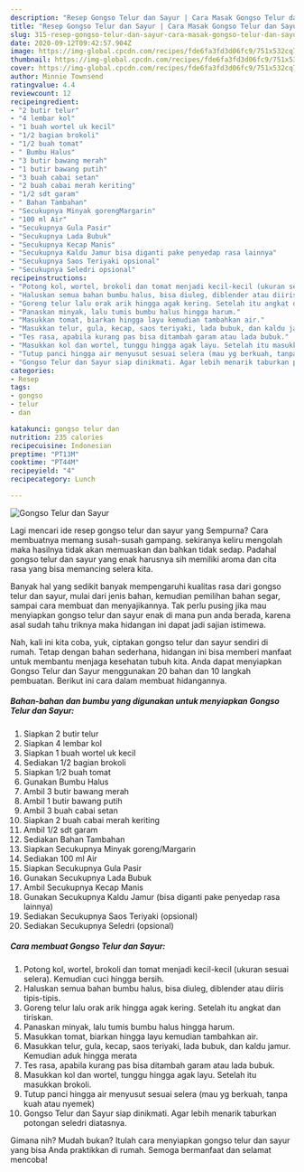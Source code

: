 ```yaml
---
description: "Resep Gongso Telur dan Sayur | Cara Masak Gongso Telur dan Sayur Yang Bisa Manjain Lidah"
title: "Resep Gongso Telur dan Sayur | Cara Masak Gongso Telur dan Sayur Yang Bisa Manjain Lidah"
slug: 315-resep-gongso-telur-dan-sayur-cara-masak-gongso-telur-dan-sayur-yang-bisa-manjain-lidah
date: 2020-09-12T09:42:57.904Z
image: https://img-global.cpcdn.com/recipes/fde6fa3fd3d06fc9/751x532cq70/gongso-telur-dan-sayur-foto-resep-utama.jpg
thumbnail: https://img-global.cpcdn.com/recipes/fde6fa3fd3d06fc9/751x532cq70/gongso-telur-dan-sayur-foto-resep-utama.jpg
cover: https://img-global.cpcdn.com/recipes/fde6fa3fd3d06fc9/751x532cq70/gongso-telur-dan-sayur-foto-resep-utama.jpg
author: Minnie Townsend
ratingvalue: 4.4
reviewcount: 12
recipeingredient:
- "2 butir telur"
- "4 lembar kol"
- "1 buah wortel uk kecil"
- "1/2 bagian brokoli"
- "1/2 buah tomat"
- " Bumbu Halus"
- "3 butir bawang merah"
- "1 butir bawang putih"
- "3 buah cabai setan"
- "2 buah cabai merah keriting"
- "1/2 sdt garam"
- " Bahan Tambahan"
- "Secukupnya Minyak gorengMargarin"
- "100 ml Air"
- "Secukupnya Gula Pasir"
- "Secukupnya Lada Bubuk"
- "Secukupnya Kecap Manis"
- "Secukupnya Kaldu Jamur bisa diganti pake penyedap rasa lainnya"
- "Secukupnya Saos Teriyaki opsional"
- "Secukupnya Seledri opsional"
recipeinstructions:
- "Potong kol, wortel, brokoli dan tomat menjadi kecil-kecil (ukuran sesuai selera). Kemudian cuci hingga bersih."
- "Haluskan semua bahan bumbu halus, bisa diuleg, diblender atau diiris tipis-tipis."
- "Goreng telur lalu orak arik hingga agak kering. Setelah itu angkat dan tiriskan."
- "Panaskan minyak, lalu tumis bumbu halus hingga harum."
- "Masukkan tomat, biarkan hingga layu kemudian tambahkan air."
- "Masukkan telur, gula, kecap, saos teriyaki, lada bubuk, dan kaldu jamur. Kemudian aduk hingga merata"
- "Tes rasa, apabila kurang pas bisa ditambah garam atau lada bubuk."
- "Masukkan kol dan wortel, tunggu hingga agak layu. Setelah itu masukkan brokoli."
- "Tutup panci hingga air menyusut sesuai selera (mau yg berkuah, tanpa kuah atau nyemek)"
- "Gongso Telur dan Sayur siap dinikmati. Agar lebih menarik taburkan potongan seledri diatasnya."
categories:
- Resep
tags:
- gongso
- telur
- dan

katakunci: gongso telur dan 
nutrition: 235 calories
recipecuisine: Indonesian
preptime: "PT13M"
cooktime: "PT44M"
recipeyield: "4"
recipecategory: Lunch

---
```



![Gongso Telur dan Sayur](https://img-global.cpcdn.com/recipes/fde6fa3fd3d06fc9/751x532cq70/gongso-telur-dan-sayur-foto-resep-utama.jpg)

Lagi mencari ide resep gongso telur dan sayur yang Sempurna? Cara membuatnya memang susah-susah gampang. sekiranya keliru mengolah maka hasilnya tidak akan memuaskan dan bahkan tidak sedap. Padahal gongso telur dan sayur yang enak harusnya sih memiliki aroma dan cita rasa yang bisa memancing selera kita.

Banyak hal yang sedikit banyak mempengaruhi kualitas rasa dari gongso telur dan sayur, mulai dari jenis bahan, kemudian pemilihan bahan segar, sampai cara membuat dan menyajikannya. Tak perlu pusing jika mau menyiapkan gongso telur dan sayur enak di mana pun anda berada, karena asal sudah tahu triknya maka hidangan ini dapat jadi sajian istimewa.




Nah, kali ini kita coba, yuk, ciptakan gongso telur dan sayur sendiri di rumah. Tetap dengan bahan sederhana, hidangan ini bisa memberi manfaat untuk membantu menjaga kesehatan tubuh kita. Anda dapat menyiapkan Gongso Telur dan Sayur menggunakan 20 bahan dan 10 langkah pembuatan. Berikut ini cara dalam membuat hidangannya.

<!--inarticleads1-->

##### Bahan-bahan dan bumbu yang digunakan untuk menyiapkan Gongso Telur dan Sayur:

1. Siapkan 2 butir telur
1. Siapkan 4 lembar kol
1. Siapkan 1 buah wortel uk kecil
1. Sediakan 1/2 bagian brokoli
1. Siapkan 1/2 buah tomat
1. Gunakan  Bumbu Halus
1. Ambil 3 butir bawang merah
1. Ambil 1 butir bawang putih
1. Ambil 3 buah cabai setan
1. Siapkan 2 buah cabai merah keriting
1. Ambil 1/2 sdt garam
1. Sediakan  Bahan Tambahan
1. Siapkan Secukupnya Minyak goreng/Margarin
1. Sediakan 100 ml Air
1. Siapkan Secukupnya Gula Pasir
1. Gunakan Secukupnya Lada Bubuk
1. Ambil Secukupnya Kecap Manis
1. Gunakan Secukupnya Kaldu Jamur (bisa diganti pake penyedap rasa lainnya)
1. Sediakan Secukupnya Saos Teriyaki (opsional)
1. Sediakan Secukupnya Seledri (opsional)




<!--inarticleads2-->

##### Cara membuat Gongso Telur dan Sayur:

1. Potong kol, wortel, brokoli dan tomat menjadi kecil-kecil (ukuran sesuai selera). Kemudian cuci hingga bersih.
1. Haluskan semua bahan bumbu halus, bisa diuleg, diblender atau diiris tipis-tipis.
1. Goreng telur lalu orak arik hingga agak kering. Setelah itu angkat dan tiriskan.
1. Panaskan minyak, lalu tumis bumbu halus hingga harum.
1. Masukkan tomat, biarkan hingga layu kemudian tambahkan air.
1. Masukkan telur, gula, kecap, saos teriyaki, lada bubuk, dan kaldu jamur. Kemudian aduk hingga merata
1. Tes rasa, apabila kurang pas bisa ditambah garam atau lada bubuk.
1. Masukkan kol dan wortel, tunggu hingga agak layu. Setelah itu masukkan brokoli.
1. Tutup panci hingga air menyusut sesuai selera (mau yg berkuah, tanpa kuah atau nyemek)
1. Gongso Telur dan Sayur siap dinikmati. Agar lebih menarik taburkan potongan seledri diatasnya.




Gimana nih? Mudah bukan? Itulah cara menyiapkan gongso telur dan sayur yang bisa Anda praktikkan di rumah. Semoga bermanfaat dan selamat mencoba!
